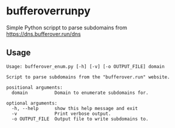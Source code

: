 # bufferoverrunpy
Simple Python scrippt to parse subdomains from https://dns.bufferover.run/dns

## Usage
```
Usage: bufferover_enum.py [-h] [-v] [-o OUTPUT_FILE] domain

Script to parse subdomains from the "bufferover.run" website.

positional arguments:
  domain          Domain to enumerate subdomains for.

optional arguments:
  -h, --help      show this help message and exit
  -v              Print verbose output.
  -o OUTPUT_FILE  Output file to write subdomains to.
  ```
